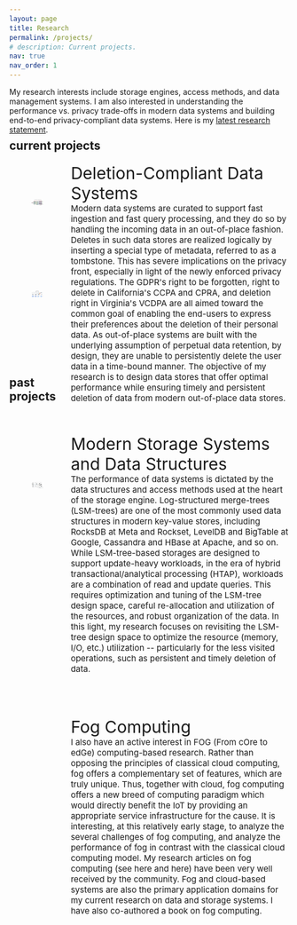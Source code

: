 ```yaml
---
layout: page
title: Research
permalink: /projects/
# description: Current projects.
nav: true
nav_order: 1
---
```


My research interests include storage engines, access methods, and data management systems. I am also interested in understanding the performance vs. privacy trade-offs in modern data systems and building end-to-end privacy-compliant data systems. Here is my <a href="/assets/resources/research_statement.pdf" target="_blank">latest research statement</a>. <br><br><br>

<div class="projects">
  <!-- Display categorized projects -->
  <h2 class="category" style="margin-top: -40px;">current projects</h2>
  <div style="width: 20%; float:left; margin-top: 50px; margin-bottom: 90px;">
    <figure>
      <picture>
        <source class="responsive-img-srcset" media="(max-width: 480px)" srcset="/al-folio/assets/img/1-480.webp">
        <!-- Fallback to the original file -->
        <img src="/assets/img/COSI167A.png" class="img-fluid z-depth-1" width="auto" height="auto" title="example image" onerror="this.onerror=null; $('.responsive-img-srcset').remove();">
      </picture>
    </figure>
  </div>
  <div style="width: 78%; float:right; margin-top: 2px; margin-bottom: 75px;">
      <span style="font-size: 30px;">Deletion-Compliant Data Systems</span>
      <br> 
      <span style="font-size: 15px;">Modern data systems are curated to support fast ingestion and fast query processing, and they do so by handling the incoming data in an out-of-place fashion. Deletes in such data stores are realized logically by inserting a special type of metadata, referred to as a tombstone. This has severe implications on the privacy front, especially in light of the newly enforced privacy regulations. The GDPR's right to be forgotten, right to delete in California's CCPA and CPRA, and deletion right in Virginia's VCDPA are all aimed toward the common goal of enabling the end-users to express their preferences about the deletion of their personal data. As out-of-place systems are built with the underlying assumption of perpetual data retention, by design, they are unable to persistently delete the user data in a time-bound manner. The objective of my research is to design data stores that offer optimal performance while ensuring timely and persistent deletion of data from modern out-of-place data stores.</span>
  </div>

  <div class="projects" style="width: 20%; float:left; margin-top: 30px; margin-bottom: 125px;">
    <figure>
      <picture>
        <source class="responsive-img-srcset" media="(max-width: 480px)" srcset="/al-folio/assets/img/1-480.webp">
        <!-- Fallback to the original file -->
        <img src="/assets/img/a.png" class="img-fluid z-depth-1" width="auto" height="auto" title="example image" onerror="this.onerror=null; $('.responsive-img-srcset').remove();">
      </picture>
    </figure>
  </div>
  <div style="width: 78%; float:right; margin-top: -20px; margin-bottom: 75px;">
      <span style="font-size: 30px;">Modern Storage Systems and Data Structures</span>
      <br> 
      <span style="font-size: 15px;">The performance of data systems is dictated by the data structures and access methods used at the heart of the storage engine. Log-structured merge-trees (LSM-trees) are one of the most commonly used data structures in modern key-value stores, including RocksDB at Meta and Rockset, LevelDB and BigTable at Google, Cassandra and HBase at Apache, and so on. While LSM-tree-based storages are designed to support update-heavy workloads, in the era of hybrid transactional/analytical processing (HTAP), workloads are a combination of read and update queries. This requires optimization and tuning of the LSM-tree design space, careful re-allocation and utilization of the resources, and robust organization of the data. In this light, my research focuses on revisiting the LSM-tree design space to optimize the resource (memory, I/O, etc.) utilization -- particularly for the less visited operations, such as persistent and timely deletion of data.</span>
  </div>
</div>

<div class="projects">
  <!-- Display categorized projects -->
  <h2 class="category" style="margin-top: 0px; width: 100%;">past projects</h2>
  <div style="width: 20%; float:left; margin-top: 50px; margin-bottom: 75px;">
    <figure>
      <picture>
        <source class="responsive-img-srcset" media="(max-width: 480px)" srcset="/al-folio/assets/img/1-480.webp">
        <!-- Fallback to the original file -->
        <img src="/assets/img/b.png" class="img-fluid z-depth-1" width="auto" height="auto" title="example image" onerror="this.onerror=null; $('.responsive-img-srcset').remove();">
      </picture>
    </figure>
  </div>
  <div style="width: 78%; float:right; margin-top: 2px; margin-bottom: 75px;">
      <span style="font-size: 30px;">Fog Computing</span>
      <br> 
      <span style="font-size: 15px;">I also have an active interest in FOG (From cOre to edGe) computing-based research. Rather than opposing the principles of classical cloud computing, fog offers a complementary set of features, which are truly unique. Thus, together with cloud, fog computing offers a new breed of computing paradigm which would directly benefit the IoT by providing an appropriate service infrastructure for the cause. It is interesting, at this relatively early stage, to analyze the several challenges of fog computing, and analyze the performance of fog in contrast with the classical cloud computing model. My research articles on fog computing (see here and here) have been very well received by the community. Fog and cloud-based systems are also the primary application domains for my current research on data and storage systems. I have also co-authored a book on fog computing.</span>
  </div>
  <br><br>
</div>

